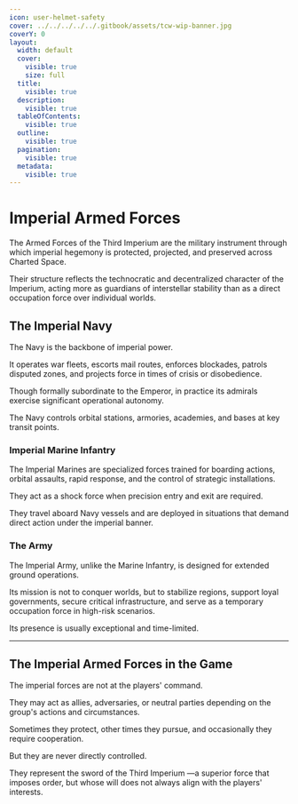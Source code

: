 ```yaml
---
icon: user-helmet-safety
cover: ../../../../../.gitbook/assets/tcw-wip-banner.jpg
coverY: 0
layout:
  width: default
  cover:
    visible: true
    size: full
  title:
    visible: true
  description:
    visible: true
  tableOfContents:
    visible: true
  outline:
    visible: true
  pagination:
    visible: true
  metadata:
    visible: true
---
```


# Imperial Armed Forces

The Armed Forces of the Third Imperium are the military instrument through which imperial hegemony is protected, projected, and preserved across Charted Space.

Their structure reflects the technocratic and decentralized character of the Imperium, acting more as guardians of interstellar stability than as a direct occupation force over individual worlds.

## The Imperial Navy

The Navy is the backbone of imperial power.

It operates war fleets, escorts mail routes, enforces blockades, patrols disputed zones, and projects force in times of crisis or disobedience.

Though formally subordinate to the Emperor, in practice its admirals exercise significant operational autonomy.

The Navy controls orbital stations, armories, academies, and bases at key transit points.

### Imperial Marine Infantry

The Imperial Marines are specialized forces trained for boarding actions, orbital assaults, rapid response, and the control of strategic installations.

They act as a shock force when precision entry and exit are required.

They travel aboard Navy vessels and are deployed in situations that demand direct action under the imperial banner.

### The Army

The Imperial Army, unlike the Marine Infantry, is designed for extended ground operations.

Its mission is not to conquer worlds, but to stabilize regions, support loyal governments, secure critical infrastructure, and serve as a temporary occupation force in high-risk scenarios.

Its presence is usually exceptional and time-limited.

***

## The Imperial Armed Forces in the Game

The imperial forces are not at the players' command.

They may act as allies, adversaries, or neutral parties depending on the group's actions and circumstances.

Sometimes they protect, other times they pursue, and occasionally they require cooperation.

But they are never directly controlled.

They represent the sword of the Third Imperium —a superior force that imposes order, but whose will does not always align with the players' interests.
